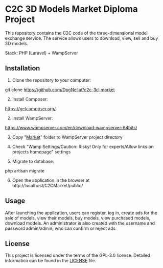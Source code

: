 # C2C 3D Models Market Diploma Project 

This repository contains the C2C code of the three-dimensional model exchange service. The service allows users to download, view, sell and buy 3D models.

Stack: PHP (Laravel) + WampServer

## Installation

1. Clone the repository to your computer:


git clone https://github.com/DogNellaf/c2c-3d-market


2. Install Composer:


https://getcomposer.org/


2. Install WampServer:


https://www.wampserver.com/en/download-wampserver-64bits/


3. Copy "[Market](Market)" folder to WampServer project directory


4. Check "Wamp Settings/Caution: Risky! Only for experts/Allow links on projects homepage" settings


5. Migrate to database:


php artisan migrate


6. Open the application in the browser at http://localhost/C2CMarket/public/


## Usage

After launching the application, users can register, log in, create ads for the sale of models, view their models, buy models, view purchased models, download models. An administrator is also created with the username and password admin/admin, who can confirm or reject ads.

## License

This project is licensed under the terms of the GPL-3.0 license. Detailed information can be found in the [LICENSE](LICENSE) file.